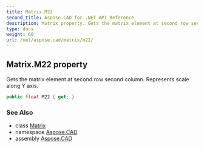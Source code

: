 ```yaml
---
title: Matrix.M22
second_title: Aspose.CAD for .NET API Reference
description: Matrix property. Gets the matrix element at second row second column. Represents scale along Y axis
type: docs
weight: 60
url: /net/aspose.cad/matrix/m22/
---
```

## Matrix.M22 property

Gets the matrix element at second row second column. Represents scale along Y axis.

```csharp
public float M22 { get; }
```

### See Also

* class [Matrix](../)
* namespace [Aspose.CAD](../../../aspose.cad/)
* assembly [Aspose.CAD](../../../)


